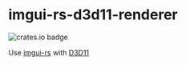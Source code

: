 # imgui-rs-d3d11-renderer

![crates.io badge](https://img.shields.io/crates/v/imgui-rs-d3d11-renderer)

Use [imgui-rs](https://github.com/imgui-rs/imgui-rs) with [D3D11](https://github.com/OxideEngine/d3d11-rs)
